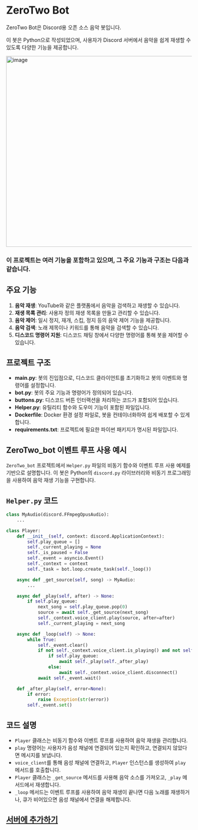 # ZeroTwo Bot

ZeroTwo Bot은 Discord용 오픈 소스 음악 봇입니다. 

이 봇은 Python으로 작성되었으며, 사용자가 Discord 서버에서 음악을 쉽게 재생할 수 있도록 다양한 기능을 제공합니다. 

<img width="517" alt="image" src="https://github.com/kreimben/ZeroTwo_bot/assets/20333172/b5d4775b-9948-4cb7-a2cc-cccc8c0001ee">

### 이 프로젝트는 여러 기능을 포함하고 있으며, 그 주요 기능과 구조는 다음과 같습니다.

## 주요 기능

1. **음악 재생**: YouTube와 같은 플랫폼에서 음악을 검색하고 재생할 수 있습니다.
2. **재생 목록 관리**: 사용자 정의 재생 목록을 만들고 관리할 수 있습니다.
3. **음악 제어**: 일시 정지, 재개, 스킵, 정지 등의 음악 제어 기능을 제공합니다.
4. **음악 검색**: 노래 제목이나 키워드를 통해 음악을 검색할 수 있습니다.
5. **디스코드 명령어 지원**: 디스코드 채팅 창에서 다양한 명령어를 통해 봇을 제어할 수 있습니다.

## 프로젝트 구조

- **main.py**: 봇의 진입점으로, 디스코드 클라이언트를 초기화하고 봇의 이벤트와 명령어를 설정합니다.
- **bot.py**: 봇의 주요 기능과 명령어가 정의되어 있습니다.
- **buttons.py**: 디스코드 버튼 인터랙션을 처리하는 코드가 포함되어 있습니다.
- **Helper.py**: 유틸리티 함수와 도우미 기능이 포함된 파일입니다.
- **Dockerfile**: Docker 환경 설정 파일로, 봇을 컨테이너화하여 쉽게 배포할 수 있게 합니다.
- **requirements.txt**: 프로젝트에 필요한 파이썬 패키지가 명시된 파일입니다.


## ZeroTwo_bot 이벤트 루프 사용 예시

`ZeroTwo_bot` 프로젝트에서 `Helper.py` 파일의 비동기 함수와 이벤트 루프 사용 예제를 기반으로 설명합니다. 이 봇은 Python의 `discord.py` 라이브러리와 비동기 프로그래밍을 사용하여 음악 재생 기능을 구현합니다.

## `Helper.py` 코드

```python
class MyAudio(discord.FFmpegOpusAudio):
    ...

class Player:
    def __init__(self, context: discord.ApplicationContext):
        self.play_queue = []
        self._current_playing = None
        self._is_paused = False
        self._event = asyncio.Event()
        self._context = context
        self._task = bot.loop.create_task(self._loop())

    async def _get_source(self, song) -> MyAudio:
        ...

    async def _play(self, after) -> None:
        if self.play_queue:
            next_song = self.play_queue.pop(0)
            source = await self._get_source(next_song)
            self._context.voice_client.play(source, after=after)
            self._current_playing = next_song

    async def _loop(self) -> None:
        while True:
            self._event.clear()
            if not self._context.voice_client.is_playing() and not self._is_paused:
                if self.play_queue:
                    await self._play(self._after_play)
                else:
                    await self._context.voice_client.disconnect()
            await self._event.wait()

    def _after_play(self, error=None):
        if error:
            raise Exception(str(error))
        self._event.set()
```

## 코드 설명

- `Player` 클래스는 비동기 함수와 이벤트 루프를 사용하여 음악 재생을 관리합니다.
- `play` 명령어는 사용자가 음성 채널에 연결되어 있는지 확인하고, 연결되지 않았다면 메시지를 보냅니다.
- `voice_client`를 통해 음성 채널에 연결하고, `Player` 인스턴스를 생성하여 `play` 메서드를 호출합니다.
- `Player` 클래스는 `_get_source` 메서드를 사용해 음악 소스를 가져오고, `_play` 메서드에서 재생합니다.
- `_loop` 메서드는 이벤트 루프를 사용하여 음악 재생이 끝나면 다음 노래를 재생하거나, 큐가 비어있으면 음성 채널에서 연결을 해제합니다.

## [서버에 추가하기](https://discord.com/api/oauth2/authorize?client_id=960047470589657108&permissions=2150631424&redirect_uri=https%3A%2F%2Fdiscord.com%2Fapi%2Foauth2%2Fauthorize%3Fclient_id%3D960047470589657108%26permissions%3D2150631424%26scope%3Dapplications.commands%2520bot&response_type=code&scope=applications.commands%20bot%20voice%20messages.read)
